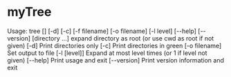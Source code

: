 # myTree
Usage: tree [<directory list>] [-d] [-c] [-f filename] [-o filename] [-l level] [--help] [--version]
[directory …] expand directory as root (or use cwd as root if not given)
[-d] Print directories only
[-c] Print directories in green
[-o filename] Set output to file
[-l [level]] Expand at most level times (or 1 if level not given)
[--help] Print usage and exit
[--version] Print version information and exit
